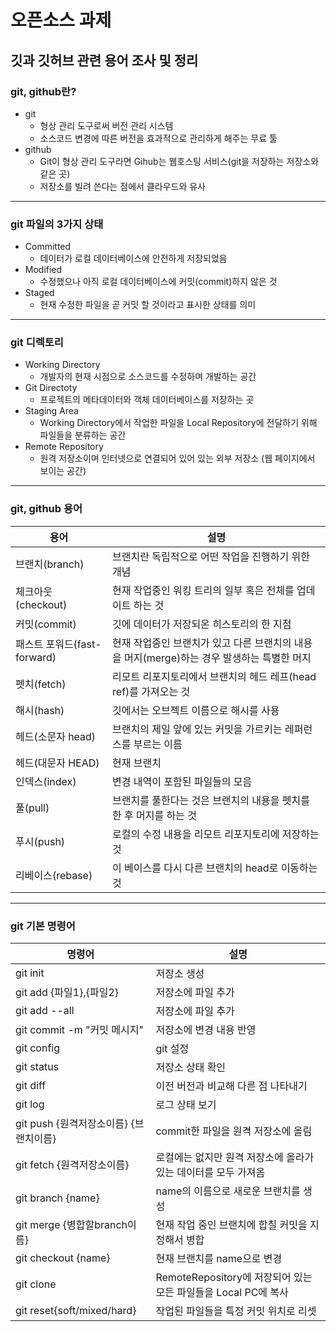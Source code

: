 # 오픈소스 과제
##	깃과 깃허브 관련 용어 조사 및 정리

### git, github란?
  * git
    * 형상 관리 도구로써 버전 관리 시스템
    * 소스코드 변경에 따른 버전을 효과적으로 관리하게 해주는 무료 툴
  * github
    * Git이 형상 관리 도구라면 Gihub는 웹호스팅 서비스(git을 저장하는 저장소와 같은 곳)
    * 저장소를 빌려 쓴다는 점에서 클라우드와 유사
-------------------
### git 파일의 3가지 상태
  * Committed
    * 데이터가 로컬 데이터베이스에 안전하게 저장되었음
  * Modified
    * 수정했으나 아직 로컬 데이터베이스에 커밋(commit)하지 않은 것
  * Staged
    * 현재 수정한 파일을 곧 커밋 할 것이라고 표시한 상태를 의미
-------------------
### git 디렉토리
  * Working Directory
    * 개발자의 현재 시점으로 소스코드를 수정하며 개발하는 공간
  * Git Directoty
    * 프로젝트의 메타데이터와 객체 데이터베이스를 저장하는 곳
  * Staging Area
    * Working Directory에서 작업한 파일을 Local Repository에 전달하기 위해 파일들을 분류하는 공간
  * Remote Repository
    * 원격 저장소이며 인터넷으로 연결되어 있어 있는 외부 저장소 (웹 페이지에서 보이는 공간)
-------------------
### git, github 용어
용어|설명
---|---
 브랜치(branch)|브랜치란 독립적으로 어떤 작업을 진행하기 위한 개념
체크아웃(checkout)|현재 작업중인 워킹 트리의 일부 혹은 전체를 업데이트 하는 것
커밋(commit)|깃에 데이터가 저장되온 히스토리의 한 지점
패스트 포워드(fast-forward)|현재 작업중인 브랜치가 있고 다른 브랜치의 내용을 머지(merge)하는 경우 발생하는 특별한 머지
펫치(fetch)|리모트 리포지토리에서 브랜치의 헤드 레프(head ref)를 가져오는 것
해시(hash)|깃에서는 오브젝트 이름으로 해시를 사용
헤드(소문자 head)|브랜치의 제일 앞에 있는 커밋을 가르키는 레퍼런스를 부르는 이름
헤드(대문자 HEAD)|현재 브랜치
인덱스(index)|변경 내역이 포함된 파일들의 모음
풀(pull)|브랜치를 풀한다는 것은 브랜치의 내용을 펫치를 한 후 머지를 하는 것
푸시(push)|로컬의 수정 내용을 리모트 리포지토리에 저장하는 것
리베이스(rebase)|이 베이스를 다시 다른 브랜치의 head로 이동하는 것
-------------------
### git 기본 명령어
명령어|설명
---|---
git init|저장소 생성
git add {파일1},{파일2}|저장소에 파일 추가
git add --all|저장소에 파일 추가
git commit -m "커밋 메시지"|저장소에 변경 내용 반영
git config|git 설정
git status|저장소 상태 확인
git diff|이전 버전과 비교해 다른 점 나타내기
git log|로그 상태 보기
git push {원격저장소이름} {브랜치이름}|commit한 파일을 원격 저장소에 올림
git fetch {원격저장소이름}|로컬에는 없지만 원격 저장소에 올라가 있는 데이터를 모두 가져옴
git branch {name}|name의 이름으로 새로운 브랜치를 생성
git merge {병합할branch이름}|현재 작업 중인 브랜치에 합칠 커밋을 지정해서 병합
git checkout {name}|현재 브랜치를 name으로 변경
git clone|RemoteRepository에 저장되어 있는 모든 파일들을 Local PC에 복사
git reset{soft/mixed/hard}|작업된 파일들을 특정 커밋 위치로 리셋
